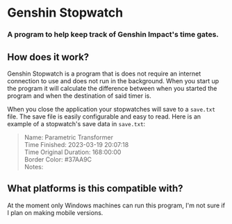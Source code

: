 # Genshin Stopwatch
### A program to help keep track of Genshin Impact's time gates.

## How does it work?

Genshin Stopwatch is a program that is does not require an internet connection to use and does not run in the background. When you start up the program it will calculate the difference between when you started the program and when the destination of said timer is.

When you close the application your stopwatches will save to a `save.txt` file. The save file is easily configurable and easy to read. Here is an example of a stopwatch's save data in `save.txt`:

> Name: Parametric Transformer<br>
> Time Finished: 2023-03-19 20:07:18<br>
> Time Original Duration: 168:00:00<br>
> Border Color: #37AA9C<br>
> Notes:<br>

## What platforms is this compatible with?

At the moment only Windows machines can run this program, I'm not sure if I plan on making mobile versions.
